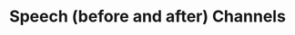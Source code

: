 ---
layout: default
title: Speech (before and after) Channels
parent: Encoding
level: 1
order: 708
---